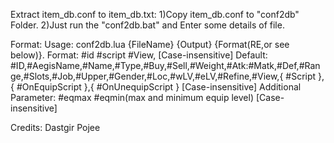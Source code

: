 Extract item_db.conf to item_db.txt:
1)Copy item_db.conf to "conf2db" Folder.
2)Just run the "conf2db.bat" and Enter some details of file.

Format:
	Usage: conf2db.lua {FileName} {Output} {Format(RE,or see below)}.
	Format: #id #script #View, [Case-insensitive]
	Default: #ID,#AegisName,#Name,#Type,#Buy,#Sell,#Weight,#Atk:#Matk,#Def,#Range,#Slots,#Job,#Upper,#Gender,#Loc,#wLV,#eLV,#Refine,#View,{ #Script },{ #OnEquipScript },{ #OnUnequipScript } [Case-insensitive]
	Additional Parameter: #eqmax #eqmin(max and minimum equip level) [Case-insensitive]

Credits: Dastgir Pojee
